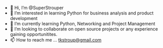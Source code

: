 - 👋 Hi, I’m @SuperStrouper
- 👀 I’m interested in learning Python for business analysis and product development
- 🌱 I’m currently learning Python, Networking and Project Management
- 💞️ I’m looking to collaborate on open source projects or any experience gaining opportunitites. 
- 📫 How to reach me ... tkstroup@gmail.com

<!---
SuperStrouper/SuperStrouper is a ✨ special ✨ repository because its `README.md` (this file) appears on your GitHub profile.
You can click the Preview link to take a look at your changes.
--->
